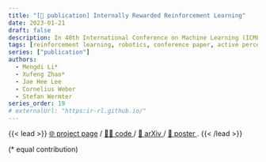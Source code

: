 ```yaml
---
title: "[📎 publication] Internally Rewarded Reinforcement Learning"
date: 2023-01-21
draft: false
description: In 40th International Conference on Machine Learning (ICML), Jul 2023
tags: [reinforcement learning, robotics, conference paper, active perception, information theory]
series: ["publication"]
authors:
  - Mengdi Li*
  - Xufeng Zhao*
  - Jae Hee Lee
  - Cornelius Weber
  - Stefan Wermter
series_order: 19
# externalUrl: "https:ir-rl.github.io/"
---
```

{{< lead >}}
<a href="https://ir-rl.github.io/">🌐 project page</a> / <a href="https://github.com/mengdi-li/internally-rewarded-rl"> 🥷🏻️ code </a> / <a href="https://arxiv.org/abs/2302.00270"> 📄 arXiv </a> / <a href="https://ir-rl.github.io/img/ICML-poster.pdf"> 🌄 poster </a>.
{{< /lead >}}

(* equal contribution)